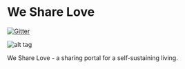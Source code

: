 We Share Love
===

[![Gitter](https://badges.gitter.im/Join%20Chat.svg)](https://gitter.im/heaven7/wsl?utm_source=badge&utm_medium=badge&utm_campaign=pr-badge&utm_content=badge)

![alt tag](https://codeship.com/projects/c78c06e0-6f59-0132-e1d9-5a2456e5a93f/status?branch=master)

We Share Love - a sharing portal for a self-sustaining living.
